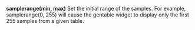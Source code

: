 **samplerange(min, max)** Set the initial range of the samples. For example, samplerange(0, 255) will cause the gentable widget to display only the first 255 samples from a given table. 
